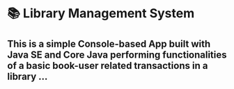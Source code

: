 # 📚 Library Management System

## This is a simple Console-based App built with Java SE and Core Java performing functionalities of a basic book-user related transactions in a library ...
